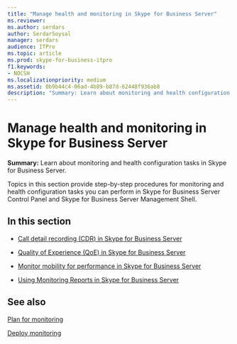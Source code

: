 ```yaml
---
title: "Manage health and monitoring in Skype for Business Server"
ms.reviewer: 
ms.author: serdars
author: SerdarSoysal
manager: serdars
audience: ITPro
ms.topic: article
ms.prod: skype-for-business-itpro
f1.keywords:
- NOCSH
ms.localizationpriority: medium
ms.assetid: 0b9b44c4-06ad-4b89-b87d-62448f936ab8
description: "Summary: Learn about monitoring and health configuration tasks in Skype for Business Server."
---
```


# Manage health and monitoring in Skype for Business Server

**Summary:** Learn about monitoring and health configuration tasks in Skype for Business Server.

Topics in this section provide step-by-step procedures for monitoring and health configuration tasks you can perform in Skype for Business Server Control Panel and Skype for Business Server Management Shell.

## In this section

- [Call detail recording (CDR) in Skype for Business Server](call-detail-recording-cdr.md)

- [Quality of Experience (QoE) in Skype for Business Server](quality-of-experience.md)

- [Monitor mobility for performance in Skype for Business Server](monitor-mobility-performance.md)

- [Using Monitoring Reports in Skype for Business Server](monitoring-reports.md)

## See also



[Plan for monitoring](/previous-versions/office/lync-server-2013/lync-server-2013-planning-for-monitoring)

[Deploy monitoring](/previous-versions/office/lync-server-2013/lync-server-2013-deploying-monitoring)